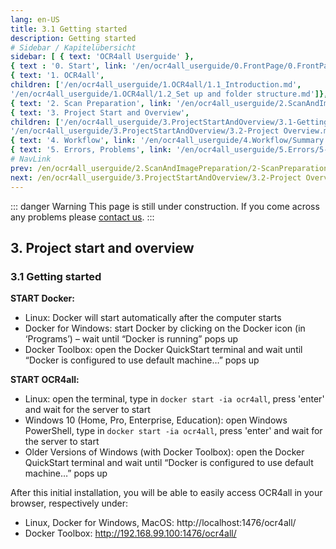```yaml
---
lang: en-US
title: 3.1 Getting started
description: Getting started
# Sidebar / Kapitelübersicht
sidebar: [ { text: 'OCR4all Userguide' },
{ text : '0. Start', link: '/en/ocr4all_userguide/0.FrontPage/0.FrontPage.md' }, 
{ text: '1. OCR4all', 
children: ['/en/ocr4all_userguide/1.OCR4all/1.1_Introduction.md', 
'/en/ocr4all_userguide/1.OCR4all/1.2_Set up and folder structure.md']}, 
{ text: '2. Scan Preparation', link: '/en/ocr4all_userguide/2.ScanAndImagePreparation/2-ScanPreparation.md', }, 
{ text: '3. Project Start and Overview', 
children: ['/en/ocr4all_userguide/3.ProjectStartAndOverview/3.1-Getting started.md', 
'/en/ocr4all_userguide/3.ProjectStartAndOverview/3.2-Project Overview.md']}, 
{ text: '4. Workflow', link: '/en/ocr4all_userguide/4.Workflow/Summary.md', }, 
{ text: '5. Errors, Problems', link: '/en/ocr4all_userguide/5.Errors/5-Errors-Problems.md', }]
# NavLink
prev: /en/ocr4all_userguide/2.ScanAndImagePreparation/2-ScanPreparation.md
next: /en/ocr4all_userguide/3.ProjectStartAndOverview/3.2-Project Overview.md
---
```

::: danger Warning
This page is still under construction.
If you come across any problems please [contact us](mailto:florian.langhanki@uni-wuerzburg.de).
:::
## 3.	Project start and overview

### 3.1	Getting started

**START Docker:**
- Linux: Docker will start automatically after the computer starts
- Docker for Windows: start Docker by clicking on the Docker icon (in ‘Programs’) – wait until “Docker is running” pops up
- Docker Toolbox: open the Docker QuickStart terminal and wait until “Docker is configured to use default machine…” pops up

**START OCR4all:**
- Linux: open the terminal, type in `docker start -ia ocr4all`, press 'enter' and wait for the server to start
- Windows 10 (Home, Pro, Enterprise, Education): open Windows PowerShell, type in `docker start -ia ocr4all`, press 'enter' and wait for the server to start
- Older Versions of Windows (with Docker Toolbox): open the Docker QuickStart terminal and wait until “Docker is configured to use default machine…” pops up

After this initial installation, you will be able to easily access OCR4all in your browser, respectively under:
- Linux, Docker for Windows, MacOS: http://localhost:1476/ocr4all/
- Docker Toolbox: http://192.168.99.100:1476/ocr4all/
